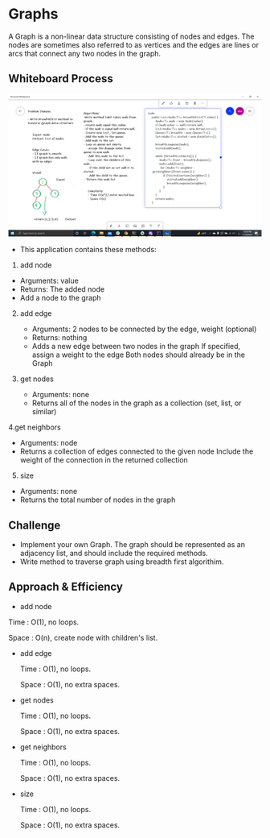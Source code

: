 # Graphs
A Graph is a non-linear data structure consisting of nodes and edges. The nodes are sometimes also referred to as vertices and the edges are lines or arcs that connect any two nodes in the graph.

## Whiteboard Process
![](graph.png)

- This application contains these methods:

1. add node
  - Arguments: value
  - Returns: The added node
  - Add a node to the graph

2. add edge

   - Arguments: 2 nodes to be connected by the edge, weight (optional)
   - Returns: nothing
   - Adds a new edge between two nodes in the graph
     If specified, assign a weight to the edge
     Both nodes should already be in the Graph

3. get nodes

   - Arguments: none
   - Returns all of the nodes in the graph as a collection (set, list, or similar)

4.get neighbors

   - Arguments: node
   - Returns a collection of edges connected to the given node
    Include the weight of the connection in the returned collection

5. size

  - Arguments: none
  - Returns the total number of nodes in the graph

## Challenge

- Implement your own Graph. The graph should be represented as an adjacency list, and should include the required methods.
- Write method to traverse graph using breadth first algorithim.

## Approach & Efficiency

- add node

 Time : O(1), no loops.

 Space : O(n), create node with children's list.

- add edge

   Time : O(1), no loops.

   Space : O(1), no extra spaces.

- get nodes

   Time : O(1), no loops.

   Space : O(1), no extra spaces.

- get neighbors

   Time : O(1), no loops.

   Space : O(1), no extra spaces.

- size

   Time : O(1), no loops.

   Space : O(1), no extra spaces.

